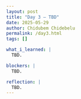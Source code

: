 ```yaml
---
layout: post
title: "Day 3 – TBD"
date: 2025-05-29
author: Chidubem Chidebelu
permalink: /day3.html
tags: []

what_i_learned: |
  TBD.

blockers: |
  TBD.

reflection: |
  TBD.
---
```

